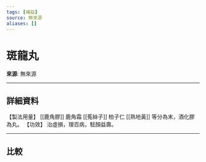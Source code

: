 ```yaml
---
tags: [補益]
source: 無來源
aliases: []
---
```


# 斑龍丸

**來源**: 無來源  

---

## 詳細資料
【製法用量】 [[鹿角膠]] 鹿角霜 [[菟絲子]] 柏子仁 [[熟地黃]] 等分為末，酒化膠為丸。
【功效】
治虛損，理百病，駐顏益壽。

---

## 比較
